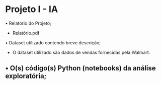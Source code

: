 # Projeto I - IA

• Relatório do Projeto; 
  - Relatório.pdf
    
• Dataset utilizado contendo breve descrição; 
  - O dataset utilizado são dados de vendas fornecidas pela Walmart.
    
• O(s) código(s) Python (notebooks) da análise exploratória;
- 
